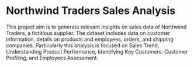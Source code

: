 # Northwind Traders Sales Analysis
This project aim is to generate relevant insights on sales data of Northwind Traders, a fictitious supplier. The dataset includes data on customer information, details on products and employees, orders, and shipping companies. Particularly this analysis is focused on Sales Trend, Understanding Product Performance, Identifying Key Customers: Customer Profiling, and Employees Assessment. 
